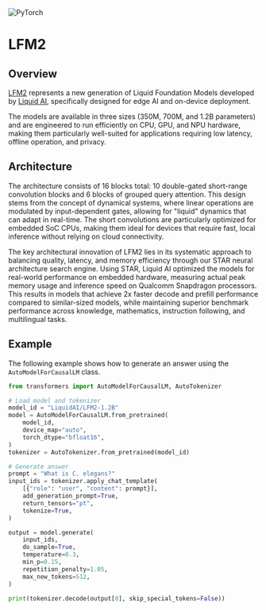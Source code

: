 <!--Copyright 2025 The HuggingFace Team. All rights reserved.

Licensed under the Apache License, Version 2.0 (the "License"); you may not use this file except in compliance with
the License. You may obtain a copy of the License at

http://www.apache.org/licenses/LICENSE-2.0

Unless required by applicable law or agreed to in writing, software distributed under the License is distributed on
an "AS IS" BASIS, WITHOUT WARRANTIES OR CONDITIONS OF ANY KIND, either express or implied. See the License for the
specific language governing permissions and limitations under the License.

⚠️ Note that this file is in Markdown but contain specific syntax for our doc-builder (similar to MDX) that may not be
rendered properly in your Markdown viewer.

-->

<div class="flex flex-wrap space-x-1">
<img alt="PyTorch" src="https://img.shields.io/badge/PyTorch-DE3412?style=flat&logo=pytorch&logoColor=white">
</div>

# LFM2

## Overview

[LFM2](https://www.liquid.ai/blog/liquid-foundation-models-v2-our-second-series-of-generative-ai-models) represents a new generation of Liquid Foundation Models developed by [Liquid AI](https://liquid.ai/), specifically designed for edge AI and on-device deployment. 

The models are available in three sizes (350M, 700M, and 1.2B parameters) and are engineered to run efficiently on CPU, GPU, and NPU hardware, making them particularly well-suited for applications requiring low latency, offline operation, and privacy.

## Architecture

The architecture consists of 16 blocks total: 10 double-gated short-range convolution blocks and 6 blocks of grouped query attention. This design stems from the concept of dynamical systems, where linear operations are modulated by input-dependent gates, allowing for "liquid" dynamics that can adapt in real-time. The short convolutions are particularly optimized for embedded SoC CPUs, making them ideal for devices that require fast, local inference without relying on cloud connectivity.

The key architectural innovation of LFM2 lies in its systematic approach to balancing quality, latency, and memory efficiency through our STAR neural architecture search engine. Using STAR, Liquid AI optimized the models for real-world performance on embedded hardware, measuring actual peak memory usage and inference speed on Qualcomm Snapdragon processors. This results in models that achieve 2x faster decode and prefill performance compared to similar-sized models, while maintaining superior benchmark performance across knowledge, mathematics, instruction following, and multilingual tasks.

## Example

The following example shows how to generate an answer using the `AutoModelForCausalLM` class.

```python
from transformers import AutoModelForCausalLM, AutoTokenizer

# Load model and tokenizer
model_id = "LiquidAI/LFM2-1.2B"
model = AutoModelForCausalLM.from_pretrained(
    model_id,
    device_map="auto",
    torch_dtype="bfloat16",
)
tokenizer = AutoTokenizer.from_pretrained(model_id)

# Generate answer
prompt = "What is C. elegans?"
input_ids = tokenizer.apply_chat_template(
    [{"role": "user", "content": prompt}],
    add_generation_prompt=True,
    return_tensors="pt",
    tokenize=True,
)

output = model.generate(
    input_ids,
    do_sample=True,
    temperature=0.3,
    min_p=0.15,
    repetition_penalty=1.05,
    max_new_tokens=512,
)

print(tokenizer.decode(output[0], skip_special_tokens=False))
```
